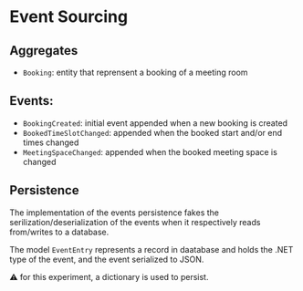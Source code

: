 # Event Sourcing

## Aggregates
- `Booking`: entity that reprensent a booking of a meeting room 

## Events:
- `BookingCreated`: initial event appended when a new booking is created
- `BookedTimeSlotChanged`: appended when the booked start and/or end times changed
- `MeetingSpaceChanged`: appended when the booked meeting space is changed

## Persistence
The implementation of the events persistence fakes the serilization/deserialization of the events when it respectively reads from/writes to a database.

The model `EventEntry` represents a record in daatabase and holds the .NET type of the event, and the event serialized to JSON.

:warning: for this experiment, a dictionary is used to persist.